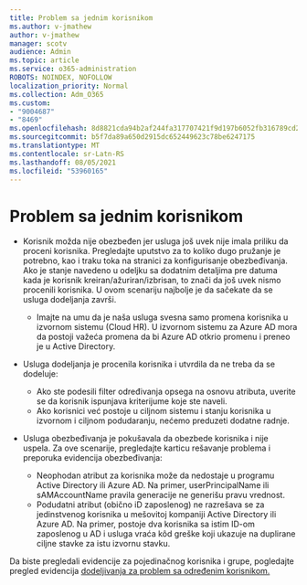 ```yaml
---
title: Problem sa jednim korisnikom
ms.author: v-jmathew
author: v-jmathew
manager: scotv
audience: Admin
ms.topic: article
ms.service: o365-administration
ROBOTS: NOINDEX, NOFOLLOW
localization_priority: Normal
ms.collection: Adm_O365
ms.custom:
- "9004687"
- "8469"
ms.openlocfilehash: 8d8821cda94b2af244fa317707421f9d197b6052fb316789cd286ea8b4adf19e
ms.sourcegitcommit: b5f7da89a650d2915dc652449623c78be6247175
ms.translationtype: MT
ms.contentlocale: sr-Latn-RS
ms.lasthandoff: 08/05/2021
ms.locfileid: "53960165"
---
```

# <a name="problem-with-single-user"></a>Problem sa jednim korisnikom

- Korisnik možda nije obezbeđen jer usluga još uvek nije imala priliku da proceni korisnika. Pregledajte uputstvo za to koliko dugo pružanje je potrebno, kao i traku toka na stranici za konfigurisanje obezbeđivanja. Ako je stanje navedeno u odeljku sa dodatnim detaljima pre datuma kada je korisnik kreiran/ažuriran/izbrisan, to znači da još uvek nismo procenili korisnika. U ovom scenariju najbolje je da sačekate da se usluga dodeljanja završi.

  - Imajte na umu da je naša usluga svesna samo promena korisnika u izvornom sistemu (Cloud HR). U izvornom sistemu za Azure AD mora da postoji važeća promena da bi Azure AD otkrio promenu i preneo je u Active Directory.
- Usluga dodeljanja je procenila korisnika i utvrdila da ne treba da se dodeluje:
  - Ako ste podesili filter određivanja opsega na osnovu atributa, uverite se da korisnik ispunjava kriterijume koje ste naveli.
  - Ako korisnici već postoje u ciljnom sistemu i stanju korisnika u izvornom i ciljnom podudaranju, nećemo preduzeti dodatne radnje.
- Usluga obezbeđivanja je pokušavala da obezbede korisnika i nije uspela. Za ove scenarije, pregledajte karticu rešavanje problema i preporuka evidencija obezbeđivanja:
  - Neophodan atribut za korisnika može da nedostaje u programu Active Directory ili Azure AD. Na primer, userPrincipalName ili sAMAccountName pravila generacije ne generišu pravu vrednost.
  - Podudatni atribut (obično iD zaposlenog) ne razrešava se za jedinstvenog korisnika u mešovitoj kompaniji Active Directory ili Azure AD. Na primer, postoje dva korisnika sa istim ID-om zaposlenog u AD i usluga vraća kôd greške koji ukazuje na duplirane ciljne stavke za istu izvornu stavku.

Da biste pregledali evidencije za pojedinačnog korisnika i grupe, pogledajte pregled evidencija [dodeljivanja za problem sa određenim korisnikom.](https://docs.microsoft.com/azure/active-directory/reports-monitoring/concept-provisioning-logs)

